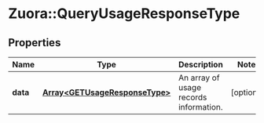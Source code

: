 # Zuora::QueryUsageResponseType

## Properties
Name | Type | Description | Notes
------------ | ------------- | ------------- | -------------
**data** | [**Array&lt;GETUsageResponseType&gt;**](GETUsageResponseType.md) | An array of usage records information.  | [optional] 


